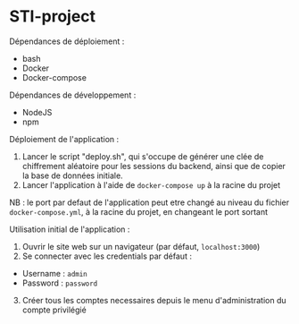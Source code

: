 # STI-project

Dépendances de déploiement : 
- bash
- Docker
- Docker-compose

Dépendances de développement : 
- NodeJS
- npm

Déploiement de l'application : 

1. Lancer le script "deploy.sh", qui s'occupe de générer une clée de chiffrement aléatoire pour les sessions du backend, ainsi que de copier la base de données initiale.
3. Lancer l'application à l'aide de `docker-compose up` à la racine du projet

NB : le port par defaut de l'application peut etre changé au niveau du fichier `docker-compose.yml`, à la racine du projet, en changeant le port sortant 

Utilisation initial de l'application :

1. Ouvrir le site web sur un navigateur (par défaut, `localhost:3000`)
2. Se connecter avec les credentials par défaut : 
- Username : `admin`
- Password : `password`

3. Créer tous les comptes necessaires depuis le menu d'administration du compte privilégié

